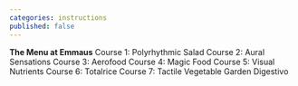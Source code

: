 ```yaml
---
categories: instructions
published: false
---
```


**The Menu at Emmaus**
Course 1: Polyrhythmic Salad
Course 2: Aural Sensations
Course 3: Aerofood
Course 4: Magic Food
Course 5: Visual Nutrients
Course 6: Totalrice
Course 7: Tactile Vegetable Garden
Digestivo